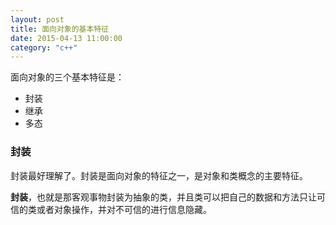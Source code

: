 ```yaml
---
layout: post
title: 面向对象的基本特征
date: 2015-04-13 11:00:00
category: "c++"
---
```


面向对象的三个基本特征是：
* 封装
* 继承
* 多态

### 封装

封装最好理解了。封装是面向对象的特征之一，是对象和类概念的主要特征。

**封装**，也就是那客观事物封装为抽象的类，并且类可以把自己的数据和方法只让可信的类或者对象操作，并对不可信的进行信息隐藏。

